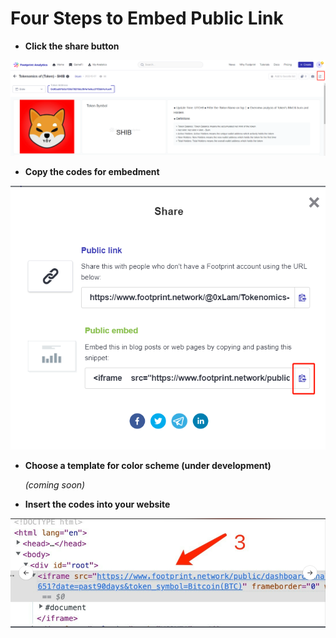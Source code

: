 # Four Steps to Embed Public Link

* **Click the share button**

![](<../../.gitbook/assets/0 (2)>)

* **Copy the codes for embedment**

![](../../.gitbook/assets/1)

*   **Choose a template for color scheme (under development)**

    &#x20;_(coming soon)_
* **Insert the codes into your website**

![](<../../.gitbook/assets/2 (4)>)
